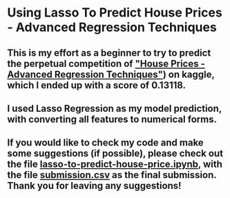 # Using Lasso To Predict House Prices - Advanced Regression Techniques

## This is my effort as a beginner to try to predict the perpetual competition of ["House Prices - Advanced Regression Techniques"](https://www.kaggle.com/competitions/house-prices-advanced-regression-techniques)) on kaggle, which I ended up with a score of 0.13118.
## I used Lasso Regression as my model prediction, with converting all features to numerical forms.
## If you would like to check my code and make some suggestions (if possible), please check out the file [lasso-to-predict-house-price.ipynb](./lasso-to-predict-house-price.ipynb), with the file [submission.csv](./submission.csv) as the final submission. Thank you for leaving any suggestions!

